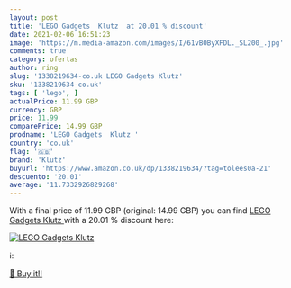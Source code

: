 ```yaml
---
layout: post
title: 'LEGO Gadgets  Klutz  at 20.01 % discount'
date: 2021-02-06 16:51:23
image: 'https://m.media-amazon.com/images/I/61vB0ByXFDL._SL200_.jpg'
comments: true
category: ofertas
author: ring
slug: '1338219634-co.uk LEGO Gadgets Klutz'
sku: '1338219634-co.uk'
tags: [ 'lego', ]
actualPrice: 11.99 GBP
currency: GBP
price: 11.99
comparePrice: 14.99 GBP
prodname: 'LEGO Gadgets  Klutz '
country: 'co.uk'
flag: '🇬🇧'
brand: 'Klutz'
buyurl: 'https://www.amazon.co.uk/dp/1338219634/?tag=tolees0a-21'
descuento: '20.01'
average: '11.7332926829268'
---
```


With a final price of 11.99 GBP (original: 14.99 GBP) you can find [LEGO Gadgets  Klutz ](https://www.amazon.co.uk/dp/1338219634/?tag=tolees0a-21) with a  20.01 % discount here:

[![LEGO Gadgets  Klutz ](https://m.media-amazon.com/images/I/61vB0ByXFDL._SL200_.jpg)](https://www.amazon.co.uk/dp/1338219634/?tag=tolees0a-21)

ℹ️:


[🛒 Buy it!!](https://www.amazon.co.uk/dp/1338219634/?tag=tolees0a-21)
